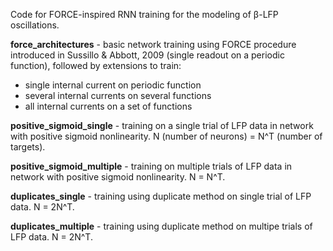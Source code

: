 Code for FORCE-inspired RNN training for the modeling of β-LFP oscillations.

**force_architectures** - basic network training using FORCE procedure introduced in Sussillo & Abbott, 2009 (single readout on a periodic function), followed by extensions to train: 
- single internal current on periodic function 
- several internal currents on several functions  
- all internal currents on a set of functions 

**positive_sigmoid_single** - training on a single trial of LFP data in network with positive sigmoid nonlinearity. N (number of neurons) = N^T (number of targets).

**positive_sigmoid_multiple** - training on multiple trials of LFP data in network with positive sigmoid nonlinearity. N = N^T.

**duplicates_single** - training using duplicate method on single trial of LFP data. N = 2N^T.

**duplicates_multiple** - training using duplicate method on multipe trials of LFP data. N = 2N^T.
